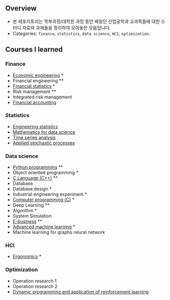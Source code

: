 ## Overview

- 본 레포지토리는 학부과정/대학원 과정 동안 배웠던 산업공학과 교과목들에 대한 스터디 자료와 과제들을 정리하여 모아놓은 모음입니다. 
- Categories: `finance`, `statistics`, `data science`, `HCI`, `optimization`.

## Courses I learned

### Finance

- [Economic engineering](./IEN2012/) *
- Financial engineering **
- [Financial statistics](./STS4033/) *
- Risk management **
- Integrated risk management
- [Financial accounting](./IMEN203/)

### Statistics

- [Engineering statistics](./IEN2111/)
- [Mathematics for data science](./IMEN891I/)
- [Time series analysis](./IMEN677/)
- [Applied stochastic processes](./IMEN666/)

### Data science

- [Python programming](./IEN2202/) **
- Object oriented programming *
- [C Language (C++)](./ACE1306/) **
- Database
- Database design *
- Industrial engineering experiment *
- [Computer programming (C)](https://github.com/keywoongbae/Inha-Computer-programming-Project) *
- Deep Learning **
- Algorithm *
- System Simulation
- [E-business](https://github.com/keywoongbae/Inha-Homepage-Project) **
- [Advanced machine learning](https://github.com/keywoongbae/Inha-ML-Term-Project) *
- Machine learning for graphs neural network

### HCI

- [Ergonomics](./IEN3301/) *

### Optimization

- Operation research 1
- Operation research 2
- [Dynamic programming and application of reinforcement learning](./IMEN764/)

